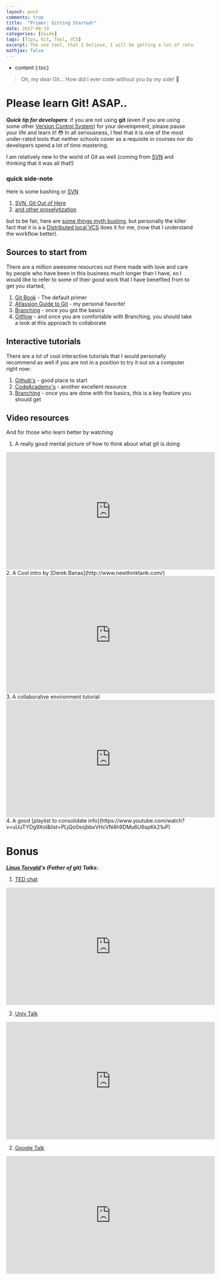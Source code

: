 ```yaml
---
layout: post
comments: true
title:  "Primer: Gitting Started!"
date: 2017-08-19
categories: [Guide]
tags: [Tips, Git, Tool, VCS]
excerpt: The one tool, that I believe, I will be getting a lot of return-on-investment in my coding career.
mathjax: false
---
```

* content
{:toc}

> Oh, my dear Git... How did I ever code without you by my side! :love_letter:

# Please learn Git! ASAP..
_**Quick tip for developers**_:  if you are not using **git** (even if you are using some other [Version Control System](https://betterexplained.com/articles/a-visual-guide-to-version-control/)) for your development, please pause your life and learn it! :flushed:
In all seriousness, I feel that it is one of the most under-rated tools that neither schools cover as a requisite in courses nor do developers spend a lot of time mastering.

I am relatively new to the world of Git as well (coming from [SVN] and thinking that it was all that!)  


### quick side-note
Here is some bashing or [SVN]
1. [SVN, Git Out of Here](https://mentormate.com/blog/differences-git-svn/)
2. [and other proselytization](http://blog.teamtreehouse.com/why-you-should-switch-from-subversion-to-git)   

but to be fair, here are [some things myth busting](https://svnvsgit.com/), but personally the killer fact that it is a
a [Distributed local VCS](https://betterexplained.com/articles/intro-to-distributed-version-control-illustrated/) does it for me, 
(now that I understand the workflow better).


## Sources to start from
There are a million awesome resources out there made with love and care by people who have been in this business much 
longer than I have, so I would like to refer to some of their good work that I have benefited from to get you started,
 
1. [Git Book] - The default primer
2. [Atlassion Guide to Git] - my personal favorite!
3. [Branching] - once you got the basics
4. [Gitflow] - and once you are comfortable with Branching, you should take a look at this approach to collaborate 

## Interactive tutorials
There are a lot of cool interactive tutorials that I would personally recommend as well if you are not in a position 
to try it out on a computer right now:

1. [Github's] - good place to start
2. [CodeAcademy's] - another excellent resource
3. [Branching] - once you are done with the basics, this is a key feature you should get

## Video resources
And for those who learn better by watching

1. A really good mental picture of how to think about what git is doing
<iframe width="560" height="315" src="https://www.youtube.com/embed/3a2x1iJFJWc" frameborder="0" allowfullscreen></iframe>
2. A Cool intro by [Derek Banas](http://www.newthinktank.com/) 
<iframe width="560" height="315" src="https://www.youtube.com/embed/r63f51ce84A" frameborder="0" allowfullscreen></iframe>
3. A collaborative environment tutorial 
<iframe width="560" height="315" src="https://www.youtube.com/embed/gLWSJXBbJuE" frameborder="0" allowfullscreen></iframe>
4. A good [playlist to consolidate info](https://www.youtube.com/watch?v=uUuTYDg9XoI&list=PLjQo0sojbbxVHcVN4h9DMu6U6spKk21uP)


# Bonus
_**[Linus Torvald](https://en.wikipedia.org/wiki/Linus_Torvalds)'s (Father of git) Talks:**_
1. [TED chat](https://youtu.be/o8NPllzkFhE)
<iframe width="560" height="315" src="https://www.youtube.com/embed/o8NPllzkFhE" frameborder="0" allowfullscreen></iframe>

2. [Univ Talk](https://youtu.be/MShbP3OpASA)
<iframe width="560" height="315" src="https://www.youtube.com/embed/MShbP3OpASA" frameborder="0" allowfullscreen></iframe>

2. [Google Talk](https://youtu.be/4XpnKHJAok8)
<iframe width="560" height="315" src="https://www.youtube.com/embed/4XpnKHJAok8" frameborder="0" allowfullscreen></iframe>


[SVN]: https://en.wikipedia.org/wiki/Apache_Subversion
[Git Book]: https://git-scm.com/book/en/v2
[Branching]: https://git-scm.com/book/en/v2/Git-Branching-Branches-in-a-Nutshell
[Atlassion Guide to Git]: https://www.atlassian.com/git/tutorials/setting-up-a-repository
[Gitflow]: https://datasift.github.io/gitflow/IntroducingGitFlow.html

[Github's]: https://try.github.io/levels/1/challenges/1
[CodeAcademy's]: https://www.codecademy.com/learn/learn-git
[Branching]: https://learngitbranching.js.org/

[Git Cheatsheet]: https://www.atlassian.com/git/tutorials/atlassian-git-cheatsheet
